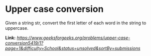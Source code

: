 # Upper case conversion
Given a string str, convert the first letter of each word in the string to uppercase.  
  
**Link:** _https://www.geeksforgeeks.org/problems/upper-case-conversion5419/1?page=1&difficulty=School&status=unsolved&sortBy=submissions_
